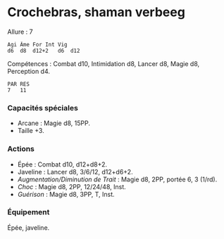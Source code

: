 # Crochebras, shaman verbeeg

Allure : 7

	Agi	Âme	For	Int	Vig
	d6	d8	d12+2	d6	d12

Compétences : Combat d10, Intimidation d8, Lancer d8, Magie d8, Perception d4.

	PAR	RES
	7	11

### Capacités spéciales
- Arcane : Magie d8, 15PP.
- Taille +3.

### Actions
- Épée : Combat d10, d12+d8+2.
- Javeline : Lancer d8, 3/6/12, d12+d6+2.
- _Augmentation/Diminution de Trait_ : Magie d8, 2PP, portée 6, 3 (1/rd).
- _Choc_ : Magie d8, 2PP, 12/24/48, Inst.
- _Guérison_ : Magie d8, 3PP, T, Inst.

### Équipement
Épée, javeline.
